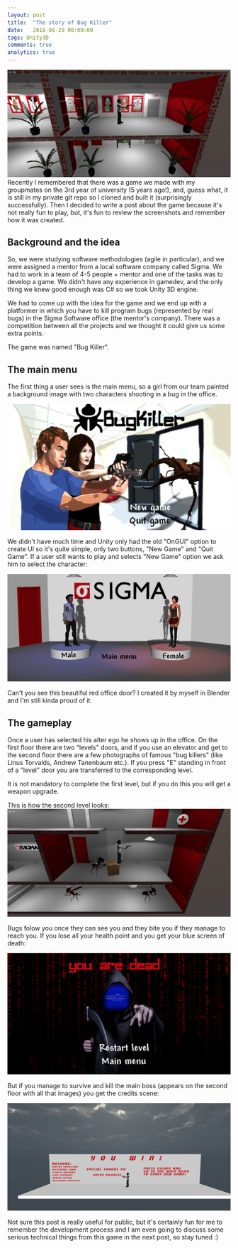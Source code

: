 ```yaml
---
layout: post
title:  "The story of Bug Killer"
date:   2018-08-29 00:00:00
tags: Unity3D
comments: true
analytics: true
---
```


<img src='/public/images/BugKiller/bug-killer-main-image.jpg' alt="bug killer main level"/>
Recently I remembered that there was a game we made with my groupmates on the 3rd year of university (5 years ago!), and, guess what, it is still in my private git repo so I cloned and built it (surprisingly successfully). Then I decided to write a post about the game because it's not really fun to play, but, it's fun to review the screenshots and remember how it was created.
<br>

## Background and the idea

So, we were studying software methodologies (agile in particular), and we were assigned a mentor from a local software company called Sigma. We had to work in a team of 4-5 people + mentor and one of the tasks was to develop a game. We didn't have any experience in gamedev, and the only thing we knew good enough was C# so we took Unity 3D engine.

We had to come up with the idea for the game and we end up with a platformer in which you have to kill program bugs (represented by real bugs) in the Sigma Software office (the mentor's company). There was a competition between all the projects and we thought it could give us some extra points.

The game was named "Bug Killer".

## The main menu

The first thing a user sees is the main menu, so a girl from our team painted a background image with two characters shooting in a bug in the office. 

<img src='/public/images/BugKiller/bug-killer-main-menu.jpg' alt="bug killer main menu"/>

We didn't have much time and Unity only had the old "OnGUI" option to create UI so it's quite simple, only two buttons, "New Game" and "Quit Game".
If a user still wants to play and selects "New Game" option we ask him to select the character:

<img src='/public/images/BugKiller/bug-killer-character-selection.jpg' alt="bug killer character selection"/>

Can't you see this beautiful red office door? I created it by myself in Blender and I'm still kinda proud of it.

## The gameplay

Once a user has selected his alter ego he shows up in the office. On the first floor there are two "levels" doors, and if you use an elevator and get to the second floor there are a few photographs of famous "bug killers" (like Linus Torvalds, Andrew Tanenbaum etc.). If you press "E" standing in front of a "level" door you are transferred to the corresponding level.

It is not mandatory to complete the first level, but if you do this you will get a weapon upgrade.

This is how the second level looks:
<img src='/public/images/BugKiller/bug-killer-second-level.jpg' alt="bug killer second level"/>

Bugs folow you once they can see you and they bite you if they manage to reach you. If you lose all your health point and you get your blue screen of death:

<img src='/public/images/BugKiller/bug-killer-death-screen.jpg' alt="bug killer blue death screen"/>

But if you manage to survive and kill the main boss (appears on the second floor with all that images) you get the credits scene:

<img src='/public/images/BugKiller/bug-killer-you-win-screen.jpg' alt="bug killer win screen"/>

Not sure this post is really useful for public, but it's certainly fun for me to remember the development process and I am even going to discuss some serious technical things from this game in the next post, so stay tuned :)
